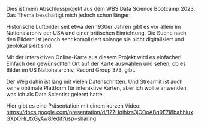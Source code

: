 Dies ist mein Abschlussprojekt aus dem WBS Data Science Bootcamp 2023.
Das Thema beschäftigt mich jedoch schon länger:

Historische Luftbilder seit etwa den 1930er Jahren gibt es vor allem im Nationalarchiv der USA und einer britischen Einrichtung.
Die Suche nach den Bildern ist jedoch sehr kompliziert solange sie nicht digitalisiert und geolokalisiert sind.

Mit der interaktiven Online-Karte aus diesem Projekt wird es einfacher!
Einfach den gewünschten Ort auf der Karte auswählen und sehen, ob es Bilder im US Nationalarchiv, Record Group 373, gibt.

Der Weg dahin ist lang mit vielen Datenschritten. Und Streamlit ist auch keine optimale Plattform für interaktive Karten, aber ich wollte anwenden, was ich als Data Scientist gelernt hatte.

Hier gibt es eine Präsentation mit einem kurzen Video:
https://docs.google.com/presentation/d/127Hqihizs3jCOoABq9E7I8bahhiuxGXpOHr_txGyAw8/edit?usp=sharing


